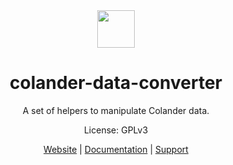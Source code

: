 <div align="center">
<img width="60px" src="https://pts-project.org/android-chrome-512x512.png">
<h1>colander-data-converter</h1>
<p>
A set of helpers to manipulate Colander data.
</p>
<p>
License: GPLv3
</p>
<p>
<a href="https://pts-project.org">Website</a> |
<a href="https://pts-project.org/colander-data-converter/">Documentation</a> |
<a href="https://discord.gg/qGX73GYNdp">Support</a>
</p>
</div>
